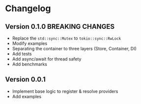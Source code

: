 # Changelog

## Version 0.1.0 BREAKING CHANGES
* Replace the `std::sync::Mutex` to `tokio::sync::RwLock`
* Modify examples
* Separating the container to three layers (Store, Container, DI)
* Add tests
* Add async/await for thread safety
* Add benchmarks

## Version 0.0.1
* Implement base logic to register & resolve providers
* Add examples
